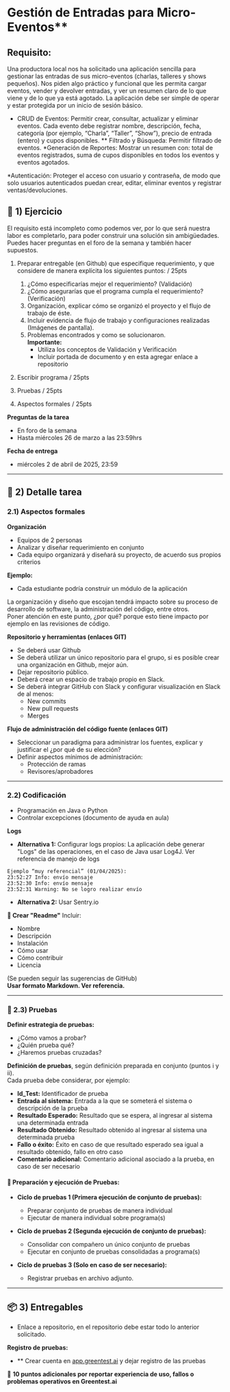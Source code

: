 # Gestión de Entradas para Micro-Eventos**

## Requisito:

Una productora local nos ha solicitado una aplicación sencilla para gestionar las entradas de sus micro-eventos (charlas, talleres y shows pequeños). Nos piden algo práctico y funcional que les permita cargar eventos, vender y devolver entradas, y ver un resumen claro de lo que viene y de lo que ya está agotado. La aplicación debe ser simple de operar y estar protegida por un inicio de sesión básico.

* CRUD de Eventos: Permitir crear, consultar, actualizar y eliminar eventos. Cada evento debe registrar nombre, descripción, fecha, categoría (por ejemplo, “Charla”, “Taller”, “Show”), precio de entrada (entero) y cupos disponibles.
** Filtrado y Búsqueda: Permitir filtrado de eventos.
*Generación de Reportes: Mostrar un resumen con: total de eventos registrados, suma de cupos disponibles en todos los eventos y eventos agotados.

*Autenticación: Proteger el acceso con usuario y contraseña, de modo que solo usuarios autenticados puedan crear, editar, eliminar eventos y registrar ventas/devoluciones.


## 📂 1) Ejercicio

El requisito está incompleto como podemos ver, por lo que será nuestra labor es completarlo, para poder construir una solución sin ambigüedades. Puedes hacer preguntas en el foro de la semana y también hacer supuestos.

1. Preparar entregable (en Github) que especifique requerimiento, y que considere de manera explícita los siguientes puntos: / 25pts
     1. ¿Cómo especificarías mejor el requerimiento? (Validación)
     2. ¿Cómo asegurarías que el programa cumpla el requerimiento? (Verificación)
     3. Organización, explicar cómo se organizó el proyecto y el flujo de trabajo de éste.
     4. Incluir evidencia de flujo de trabajo y configuraciones realizadas (Imágenes de pantalla).
     5. Problemas encontrados y como se solucionaron.  
    **Importante:**  
        - Utiliza los conceptos de Validación y Verificación  
        - Incluir portada de documento y en esta agregar enlace a repositorio  

2. Escribir programa / 25pts  
3. Pruebas / 25pts  
4. Aspectos formales / 25pts  

**Preguntas de la tarea**  
- En foro de la semana  
- Hasta miércoles 26 de marzo a las 23:59hrs  

**Fecha de entrega**  
- miércoles 2 de abril de 2025, 23:59

---

## 📑 2) Detalle tarea

### 2.1) Aspectos formales

**Organización**  
- Equipos de 2 personas  
- Analizar y diseñar requerimiento en conjunto  
- Cada equipo organizará y diseñará su proyecto, de acuerdo sus propios criterios  

**Ejemplo:**  
- Cada estudiante podría construir un módulo de la aplicación  

La organización y diseño que escojan tendrá impacto sobre su proceso de desarrollo de software, la administración del código, entre otros.  
Poner atención en este punto, ¿por qué? porque esto tiene impacto por ejemplo en las revisiones de código.

**Repositorio y herramientas (enlaces GIT)**  
- Se deberá usar Github  
- Se deberá utilizar un único repositorio para el grupo, si es posible crear una organización en Github, mejor aún.  
- Dejar repositorio público.  
- Deberá crear un espacio de trabajo propio en Slack.  
- Se deberá integrar GitHub con Slack y configurar visualización en Slack de al menos:  
  - New commits  
  - New pull requests  
  - Merges  

**Flujo de administración del código fuente (enlaces GIT)**  
- Seleccionar un paradigma para administrar los fuentes, explicar y justificar el ¿por qué de su elección?  
- Definir aspectos mínimos de administración:  
  - Protección de ramas  
  - Revisores/aprobadores

---

### 2.2) Codificación

- Programación en Java o Python  
- Controlar excepciones (documento de ayuda en aula)  

**Logs**  
- **Alternativa 1:** Configurar logs propios: La aplicación debe generar "Logs" de las operaciones, en el caso de Java usar Log4J. Ver referencia de manejo de logs  

```text
Ejemplo “muy referencial” (01/04/2025):  
23:52:27 Info: envío mensaje  
23:52:30 Info: envío mensaje  
23:52:31 Warning: No se logro realizar envío
```
- **Alternativa 2:** Usar Sentry.io

**📄 Crear "Readme"**
Incluir:
- Nombre
- Descripción
- Instalación
- Cómo usar
- Cómo contribuir
- Licencia

(Se pueden seguir las sugerencias de GitHub)  
**Usar formato Markdown. Ver referencia.**

---

### 🧪 2.3) Pruebas

**Definir estrategia de pruebas:**

- ¿Cómo vamos a probar?
- ¿Quién prueba qué?
- ¿Haremos pruebas cruzadas?

**Definición de pruebas**, según definición preparada en conjunto (puntos i y ii).  
Cada prueba debe considerar, por ejemplo:

- **Id_Test:** Identificador de prueba
- **Entrada al sistema:** Entrada a la que se someterá el sistema o descripción de la prueba
- **Resultado Esperado:** Resultado que se espera, al ingresar al sistema una determinada entrada
- **Resultado Obtenido:** Resultado obtenido al ingresar al sistema una determinada prueba
- **Fallo o éxito:** Éxito en caso de que resultado esperado sea igual a resultado obtenido, fallo en otro caso
- **Comentario adicional:** Comentario adicional asociado a la prueba, en caso de ser necesario

#### 🔄 Preparación y ejecución de Pruebas:

- **Ciclo de pruebas 1 (Primera ejecución de conjunto de pruebas):**
  - Preparar conjunto de pruebas de manera individual
  - Ejecutar de manera individual sobre programa(s)

- **Ciclo de pruebas 2 (Segunda ejecución de conjunto de pruebas):**
  - Consolidar con compañero un único conjunto de pruebas
  - Ejecutar en conjunto de pruebas consolidadas a programa(s)

- **Ciclo de pruebas 3 (Solo en caso de ser necesario):**
  - Registrar pruebas en archivo adjunto.

---

## 📦 3) Entregables

- Enlace a repositorio, en el repositorio debe estar todo lo anterior solicitado.

**Registro de pruebas:**

- ** Crear cuenta en [app.greentest.ai](https://app.greentest.ai) y dejar registro de las pruebas

📌 **10 puntos adicionales por reportar experiencia de uso, fallos o problemas operativos en Greentest.ai**
